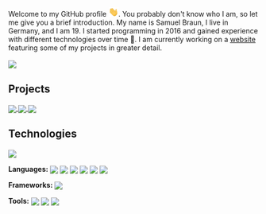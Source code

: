 Welcome to my GitHub profile <img src="https://raw.githubusercontent.com/MindLabor/MindLabor/master/wave.gif" width="20px">. You probably don't know who I am, so let me give you a brief introduction. My name is Samuel Braun, I live in Germany, and I am 19. I started programming in 2016 and gained experience with different technologies over time 🧰. I am currently working on a <a href="https://mindlabor.dev">website</a> featuring some of my projects in greater detail. 


<img align="center" src="https://github-readme-stats.vercel.app/api?username=MindLabor&hide=contribs,prs&count_private=true&show_icons=true" />

## Projects
<a href="https://github.com/MindLabor/Blog">
  <img align="center" style="flex: 1;" src="https://github-readme-stats.vercel.app/api/pin/?username=MindLabor&repo=Blog" />
</a>

<a href="https://github.com/MindLabor/Skadi">
  <img align="center" style="flex: 1;" src="https://github-readme-stats.vercel.app/api/pin/?username=MindLabor&repo=Skadi" />
</a>

<a href="https://github.com/MindLabor/Frac">
  <img align="center" style="flex: 1;" src="https://github-readme-stats.vercel.app/api/pin/?username=MindLabor&repo=Frac" />
</a>


## Technologies
<img align="center" src="https://github-readme-stats.vercel.app/api/top-langs/?username=MindLabor&hide=TSQL&layout=compact" />


**Languages:**
<a><img align="center" src="https://img.shields.io/badge/-HTML5-24292e?style=for-the-badge&logo=HTML5" />
</a>
<a><img align="center" src="https://img.shields.io/badge/-CSS3-24292e?style=for-the-badge&logo=CSS3" />
</a>
<a><img align="center" src="https://img.shields.io/badge/-Javascript-24292e?style=for-the-badge&logo=javascript" />
</a>
<a><img align="center" src="https://img.shields.io/badge/-Typescript-24292e?style=for-the-badge&logo=typescript" />
</a>
<a><img align="center" src="https://img.shields.io/badge/-PHP-24292e?style=for-the-badge&logo=php" />
</a>
<a><img align="center" src="https://img.shields.io/badge/-Java-24292e?style=for-the-badge&logo=java" />
</a>

**Frameworks:**
<a><img align="center" src="https://img.shields.io/badge/-Angular-24292e?style=for-the-badge&logo=angular" />
</a>

**Tools:**
<a><img align="center" src="https://img.shields.io/badge/-VS%20Code-24292e?style=for-the-badge&logo=visual-studio-code" />
</a>
<a><img align="center" src="https://img.shields.io/badge/-Intellij%20Idea-24292e?style=for-the-badge&logo=intellij-idea" />
</a>
<a><img align="center" src="https://img.shields.io/badge/-Figma-24292e?style=for-the-badge&logo=figma" />
</a>


